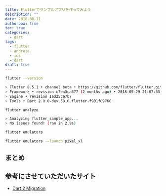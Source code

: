 ```yaml
---
title: Flutterでサンプルアプリを作ってみよう
description: ""
date: 2018-08-11
authorbox: true
toc: true
categories:
  - dart
tags: 
  - flutter
  - android
  - ios 
  - dart
draft: true
---
```



```bash
flutter --version

> Flutter 0.5.1 • channel beta • https://github.com/flutter/flutter.git
> Framework • revision c7ea3ca377 (2 months ago) • 2018-05-29 21:07:33 +0200
> Engine • revision 1ed25ca7b7
> Tools • Dart 2.0.0-dev.58.0.flutter-f981f09760

```

```bash
flutter analyze

> Analyzing flutter_sample_app...
> No issues found! (ran in 2.9s)
```

```bash
flutter emulators
```

```bash
flutter emulators --launch pixel_xl
```

## まとめ


## 参考にさせていただいたサイト

* [Dart 2 Migration](https://github.com/flutter/flutter/wiki/Dart-2-Migration)

<div align="center">
</div>
